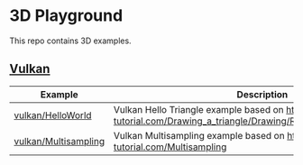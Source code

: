 
# 3D Playground

This repo contains 3D examples.

## [Vulkan](vulkan)

|Example|Description|
|---|---|
|[vulkan/HelloWorld](vulkan/HelloWorld)|Vulkan Hello Triangle example based on <https://vulkan-tutorial.com/Drawing_a_triangle/Drawing/Rendering_and_presentation>|
|[vulkan/Multisampling](vulkan/Multisampling)|Vulkan Multisampling example based on <https://vulkan-tutorial.com/Multisampling>|

